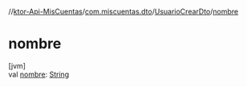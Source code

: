 //[ktor-Api-MisCuentas](../../../index.md)/[com.miscuentas.dto](../index.md)/[UsuarioCrearDto](index.md)/[nombre](nombre.md)

# nombre

[jvm]\
val [nombre](nombre.md): [String](https://kotlinlang.org/api/latest/jvm/stdlib/kotlin/-string/index.html)
